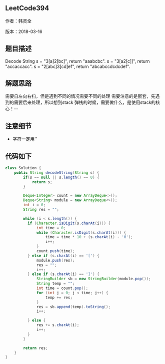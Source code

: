 ## LeetCode394

作者：韩灵全

版本：2018-03-16


## 题⽬描述
 Decode String
s = "3[a]2[bc]", return "aaabcbc".
s = "3[a2[c]]", return "accaccacc".
s = "2[abc]3[cd]ef", return "abcabccdcdcdef".

## 解题思路
需要自左向右扫，但是遇到不同的情况需要不同的处理
需要注意的是嵌套，先遇到的需要后来处理，所以想到stack
弹栈的时候，需要做什么，是使用stack的核心！--

## 注意细节
* 字符一定用''

## 代码如下
```java
class Solution {
    public String decodeString(String s) {
        if(s == null || s.length() == 0) {
            return s;
        }

        Deque<Integer> count = new ArrayDeque<>();
        Deque<String> module = new ArrayDeque<>();
        int i = 0;
        String res = "";

        while (i < s.length()) {
          if (Character.isDigit(s.charAt(i))) {
              int time = 0;
              while (Character.isDigit(s.charAt(i))) {
                  time = time * 10 + (s.charAt(i) - '0');
                  i++;
              }
              count.push(time);
          } else if (s.charAt(i) == '[') {
              module.push(res);
              res = "";
              i++;
          } else if (s.charAt(i) == ']') {
              StringBuilder sb = new StringBuilder(module.pop());
              String temp = "";
              int time = count.pop();
              for (int j = 0; j < time; j++) {
                  temp += res;
              }
              res = sb.append(temp).toString();
              i++;

          } else {
              res += s.charAt(i);
              i++;
          }
        }

        return res;
    }
}
